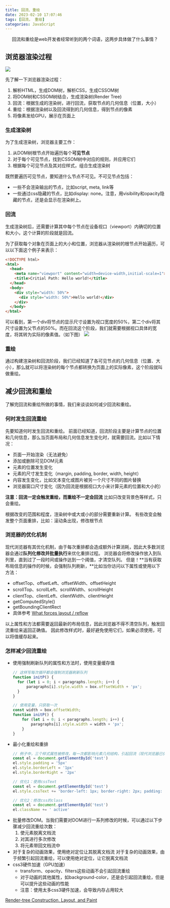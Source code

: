 ```yaml
---
title: 回流、重绘
date: 2023-02-10 17:07:46
tags: [回流， 重绘]
categories: JavaScript
---
```


<center>回流和重绘是web开发者经常听到的两个词语，这两步具体做了什么事情？</center>
<!-- more -->

## 浏览器渲染过程
![](render_tree.png)

先了解一下浏览器渲染过程：
1. 解析HTML，生成DOM树，解析CSS，生成CSSOM树
2. 将DOM树和CSSOM树结合，生成渲染树(Render Tree)
3. 回流：根据生成的渲染树，进行回流，获取节点的几何信息（位置，大小）
4. 重绘：根据渲染树以及回流得到的几何信息，得到节点的像素
5. 将像素发给GPU，展示在页面上

### 生成渲染树
为了生成渲染树，浏览器主要工作：
1. 从DOM树根节点开始遍历每个**可见节点**
2. 对于每个可见节点，找到CSSOM树中对应的规则，并应用它们
3. 根据每个可见节点及其对应样式，组合生成渲染树

既然要遍历可见节点，要知道什么节点不可见。不可见节点包括：
- 一些不会渲染输出的节点，比如script, meta, link等
- 一些通过css隐藏的节点，比如display: none。注意，用visibility和opacity隐藏的节点，还是会显示在渲染树上。

### 回流
生成渲染树后，还需要计算其中每个节点在设备视口（viewport）内确切的位置和大小，这个计算的阶段就是回流。

为了获取每个对象在页面上的大小和位置，浏览器从渲染树的根节点开始遍历，可以以下面这个例子来表示：
```html
<!DOCTYPE html>
<html>
  <head>
    <meta name="viewport" content="width=device-width,initial-scale=1">
    <title>Critial Path: Hello world!</title>
  </head>
  <body>
    <div style="width: 50%">
      <div style="width: 50%">Hello world!</div>
    </div>
  </body>
</html>
```
可以看到，第一个div将节点的显示尺寸设置为视口宽度的50%，第二个div将其尺寸设置为父节点的50%。而在回流这个阶段，我们就需要根据视口具体的宽度，将其转为实际的像素值。（如下图）
![](layout.png)

### 重绘
通过构建渲染树和回流阶段，我们已经知道了各可见节点的几何信息（位置、大小），那么就可以将渲染树的每个节点都转换为页面上的实际像素，这个阶段就叫做重绘。

## 减少回流和重绘
了解完回流和重绘所做的事情，我们来谈谈如何减少回流和重绘。

### 何时发生回流重绘
先要知道何时发生回流和重绘。
前面已经知道，回流阶段主要是计算节点的位置和几何信息，那么当页面布局和几何信息发生变化时，就需要回流。比如以下情况：
- 页面一开始渲染（无法避免）
- 添加或删除可见DOM元素
- 元素的位置发生变化
- 元素的尺寸发生变化（margin, padding, border, width, height）
- 内容发生变化，比如文本变化或图片被另一个尺寸不同的图片替换
- 浏览器窗口尺寸变化（因为回流是根据视口大小来计算元素的位置和大小的）

**注意：回流一定会触发重绘，而重绘不一定会回流**  比如只改变背景色等样式，只会重绘。

根据改变的范围和程度，渲染树中或大或小的部分需要重新计算。
有些改变会触发整个页面重排，比如：滚动条出现，修改根节点

### 浏览器的优化机制
现代浏览器有其优化机制，由于每次重排都会造成额外计算消耗，因此大多数浏览器会通过**队列化修改并批量执行**来优化重排过程。
浏览器会将修改操作放入到队列里，直到过了一段时间或操作达到一个阈值，才清空队列。
但是！**当有获取布局信息的操作的时候，会强制队列刷新，**比如当你访问以下属性或使用以下方法：
- offsetTop、offsetLeft、offsetWidth、offsetHeight
- scrollTop、scrollLeft、scrollWidth、scrollHeight
- clientTop、clientLeft、clientWidth、clientHeight
- getComputedStyle()
- getBoundingClientRect
- 具体参考 [What forces layout / reflow](https://gist.github.com/paulirish/5d52fb081b3570c81e3a)

以上属性和方法都需要返回最新的布局信息，因此浏览器不得不清空队列，触发回流重绘来返回正确值。
因此修改样式时，最好避免使用它们，如果必须使用，可以将值缓存起来。


### 怎样减少回流重绘

- 使用强制刷新队列的属性和方法时，使用变量缓存值
  ```js
  // 这样写每次循环都会强制浏览器刷新队列
  function initP() {
    for (let i = 0; i < paragraphs.length; i++) {
        paragraphs[i].style.width = box.offsetWidth + 'px';
    }
  }
  ```
  ```js
  // 使用变量，只获取一次
  const width = box.offsetWidth;
  function initP() {
      for (let i = 0; i < paragraphs.length; i++) {
          paragraphs[i].style.width = width + 'px';
      }
  }
  ```
- 最小化重绘和重排
  ```js
  // 例子中，三个样式属性被修改，每一次都影响元素几何结构，引起回流（现代浏览器已优化，只会触发一次）
  const el = document.getElementById('test')
  el.style.padding = '5px'
  el.style.borderLeft = '1px'
  el.style.borderRight = '2px'
  ```
  ```js
  // 优化1：使用cssText
  const el = document.getElementById('test')
  el.style.cssText += 'border-left: 1px; border-right: 2px; padding: 5px;'
  ```
  ```js
  // 优化2：修改css的class
  const el = document.getElementById('test')
  el.className += ' active'
  ```
- 批量修改DOM。当我们需要对DOM进行一系列修改的时候，可以通过以下步骤减少回流重绘次数：
  1. 使元素脱离文档流
  2. 对其进行多次修改
  3. 将元素带回文档流中
- 对于复杂的动画效果，使用绝对定位让其脱离文档流
  对于复杂的动画效果，由于频繁引起回流重绘，可以使用绝对定位，让它脱离文档流
- css3硬件加速（GPU加速）
  - transform、opacity、filters这些动画不会引起回流重绘
  - 对于动画的其他属性，如background-color，还是会引起回流重绘，但是可以提升这些动画的性能
  - 注意：使用太多css3硬件加速，会导致内存占用较大

[Render-tree Construction, Layout, and Paint](https://web.dev/critical-rendering-path-render-tree-construction/)